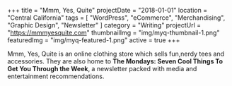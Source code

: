 +++
title = "Mmm, Yes, Quite"
projectDate = "2018-01-01"
location = "Central California"
tags = [
  "WordPress",
  "eCommerce",
  "Merchandising",
  "Graphic Design",
  "Newsletter"
]
category = "Writing"
projectUrl = "https://mmmyesquite.com"
thumbnailImg = "img/myq-thumbnail-1.png"
featuredImg = "img/myq-featured-1.png"
active = true
+++

Mmm, Yes, Quite is an online clothing store which sells fun,nerdy tees and accessories. They are also home to **The Mondays: Seven Cool Things To Get You Through the Week**, a newsletter packed with media and entertainment recommendations.
